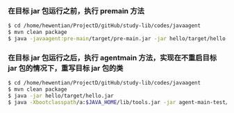 ### 在目标 jar 包运行之前，执行 premain 方法
``` bash
$ cd /home/hewentian/ProjectD/gitHub/study-lib/codes/javaagent
$ mvn clean package
$ java -javaagent:pre-main/target/pre-main.jar -jar hello/target/hello.jar
```

### 在目标 jar 包运行之后，执行 agentmain 方法，实现在不重启目标 jar 包的情况下，重写目标 jar 包的类
``` bash
$ cd /home/hewentian/ProjectD/gitHub/study-lib/codes/javaagent
$ mvn clean package
$ java -jar hello/target/hello.jar
$ java -Xbootclasspath/a:$JAVA_HOME/lib/tools.jar -jar agent-main-test/target/agent-main-test.jar
```

